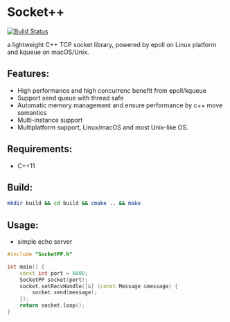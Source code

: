 # Socket++

[![Build Status](https://www.travis-ci.org/shuai132/SocketPP.svg?branch=master)](https://www.travis-ci.org/shuai132/SocketPP)

a lightweight C++ TCP socket library, powered by epoll on Linux platform and kqueue on macOS/Unix.

## Features:
* High performance and high concurrenc benefit from epoll/kqueue
* Support send queue with thread safe
* Automatic memory management and ensure performance by c++ move semantics
* Multi-instance support
* Multiplatform support, Linux/macOS and most Unix-like OS.

## Requirements:
* C++11

## Build:
```bash
mkdir build && cd build && cmake .. && make
```

## Usage:
* simple echo server
```cpp
#include "SocketPP.h"

int main() {
    const int port = 6000;
    SocketPP socket(port);
    socket.setRecvHandle([&] (const Message &message) {
        socket.send(message);
    });
    return socket.loop();
}
```
